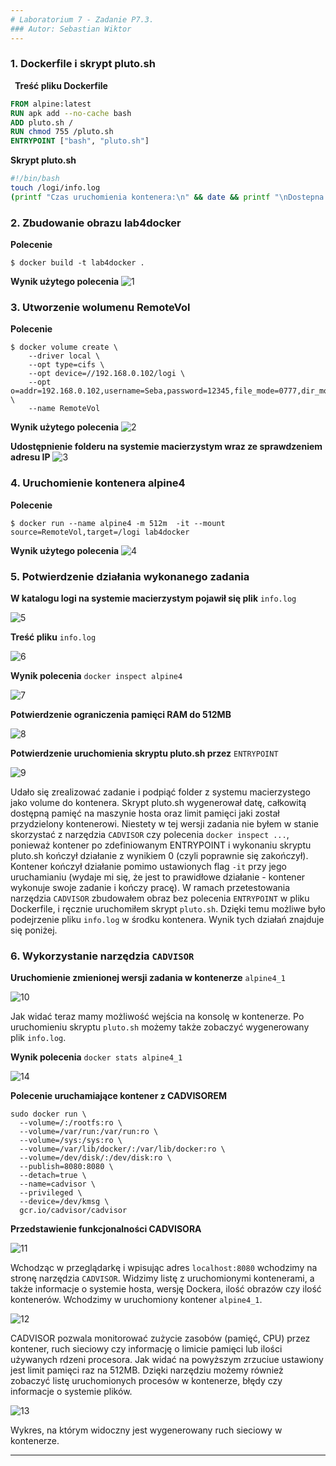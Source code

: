 ```yaml
---
# Laboratorium 7 - Zadanie P7.3. 
### Autor: Sebastian Wiktor 
---
```


### 1. Dockerfile i skrypt pluto.sh
**&ensp;Treść pliku Dockerfile**
```dockerfile
FROM alpine:latest
RUN apk add --no-cache bash
ADD pluto.sh /
RUN chmod 755 /pluto.sh
ENTRYPOINT ["bash", "pluto.sh"] 
```
**Skrypt pluto.sh**
```bash
#!/bin/bash
touch /logi/info.log
(printf "Czas uruchomienia kontenera:\n" && date && printf "\nDostepna pamiec hosta:\n" && sed -n "1p" /proc/meminfo && printf "\nLimit pamieci przydzielony kontenerowi w bajtach:\n" && sed -n "1p" /sys/fs/cgroup/memory/memory.limit_in_bytes) > /logi/info.log
```
### 2. Zbudowanie obrazu lab4docker
**Polecenie** 
```
$ docker build -t lab4docker .
```
**Wynik użytego polecenia** 
![1](https://user-images.githubusercontent.com/103113980/168178792-275116ad-3739-49de-af33-a28b4820b759.png)

### 3. Utworzenie wolumenu RemoteVol
**Polecenie** 
```
$ docker volume create \
	--driver local \
	--opt type=cifs \
	--opt device=//192.168.0.102/logi \
	--opt o=addr=192.168.0.102,username=Seba,password=12345,file_mode=0777,dir_mode=0777 \
	--name RemoteVol
```
**Wynik użytego polecenia** 
![2](https://user-images.githubusercontent.com/103113980/168179030-9d6486ff-795e-4401-a615-734540b96161.png)

**Udostępnienie folderu na systemie macierzystym wraz ze sprawdzeniem adresu IP**
![3](https://user-images.githubusercontent.com/103113980/168179331-d93c18c2-efb2-42f5-99f9-d4b0723b2495.png)

### 4. Uruchomienie kontenera alpine4 

**Polecenie** 
```
$ docker run --name alpine4 -m 512m  -it --mount source=RemoteVol,target=/logi lab4docker
```

**Wynik użytego polecenia** 
![4](https://user-images.githubusercontent.com/103113980/168180101-d879b385-2813-4f61-8e79-43725e66c042.png)

### 5. Potwierdzenie działania wykonanego zadania

**W katalogu logi na systemie macierzystym pojawił się plik** `info.log`

![5](https://user-images.githubusercontent.com/103113980/168180362-f1c9eb5b-a592-4070-a127-6a4a847cbc1b.png)

**Treść pliku** `info.log`

![6](https://user-images.githubusercontent.com/103113980/168180411-97701acf-f62f-49a2-831e-ed2968bf4068.png)

**Wynik polecenia** `docker inspect alpine4`

![7](https://user-images.githubusercontent.com/103113980/168180997-b6388a32-4c1a-44ee-9446-7c96a0f8e8cd.png)

**Potwierdzenie ograniczenia pamięci RAM do 512MB**

![8](https://user-images.githubusercontent.com/103113980/168181055-5dc7aaef-7676-40dd-9dfe-b70cad75d8cc.png)

**Potwierdzenie uruchomienia skryptu pluto.sh przez** `ENTRYPOINT`

![9](https://user-images.githubusercontent.com/103113980/168181117-00e6bb74-a2ae-4713-bb4c-747dca004e8f.png)

Udało się zrealizować zadanie i podpiąć folder z systemu macierzystego jako volume do kontenera. Skrypt pluto.sh wygenerował datę, całkowitą dostępną
pamięć na maszynie hosta oraz limit pamięci jaki został przydzielony kontenerowi. Niestety w tej wersji zadania nie byłem w stanie skorzystać z narzędzia
`CADVISOR` czy polecenia `docker inspect ...`, ponieważ kontener po zdefiniowanym ENTRYPOINT i wykonaniu skryptu pluto.sh kończył działanie z wynikiem 0 (czyli poprawnie się zakończył). Kontener kończył działanie pomimo ustawionych flag `-it` przy jego uruchamianiu (wydaje mi się, że jest to prawidłowe działanie - kontener wykonuje swoje zadanie i kończy pracę). W ramach przetestowania narzędzia `CADVISOR` zbudowałem obraz bez polecenia `ENTRYPOINT`
w pliku Dockerfile, i ręcznie uruchomiłem skrypt `pluto.sh`. Dzięki temu możliwe było podejrzenie pliku `info.log` w środku kontenera. Wynik tych działań
znajduje się poniżej. 

### 6. Wykorzystanie narzędzia `CADVISOR` 

**Uruchomienie zmienionej wersji zadania w kontenerze** `alpine4_1`

![10](https://user-images.githubusercontent.com/103113980/168183439-b7501000-748d-4aac-b1e1-e9b276b5cdd6.png)

Jak widać teraz mamy możliwość wejścia na konsolę w kontenerze. Po uruchomieniu skryptu `pluto.sh` możemy także zobaczyć wygenerowany plik `info.log`. 

**Wynik polecenia** `docker stats alpine4_1`

![14](https://user-images.githubusercontent.com/103113980/168183753-ffc0f393-6b66-413a-8984-42d932561e5b.png)

**Polecenie uruchamiające kontener z CADVISOREM**
```
sudo docker run \
  --volume=/:/rootfs:ro \
  --volume=/var/run:/var/run:ro \
  --volume=/sys:/sys:ro \
  --volume=/var/lib/docker/:/var/lib/docker:ro \
  --volume=/dev/disk/:/dev/disk:ro \
  --publish=8080:8080 \
  --detach=true \
  --name=cadvisor \
  --privileged \
  --device=/dev/kmsg \
  gcr.io/cadvisor/cadvisor
  ```
**Przedstawienie funkcjonalności CADVISORA**

![11](https://user-images.githubusercontent.com/103113980/168183885-982d5433-2e09-4e8f-9963-cb62eeb3fcd1.png)

Wchodząc w przeglądarkę i wpisując adres `localhost:8080` wchodzimy na stronę narzędzia `CADVISOR`. Widzimy listę z uruchomionymi kontenerami, a także
informacje o systemie hosta, wersję Dockera, ilość obrazów czy ilość kontenerów. Wchodzimy w uruchomiony kontener `alpine4_1`.

![12](https://user-images.githubusercontent.com/103113980/168184146-890d3639-946c-4595-b806-2b78b6c2be50.png)

CADVISOR pozwala monitorować zużycie zasobów (pamięć, CPU) przez kontener, ruch sieciowy czy informację o limicie pamięci lub ilości używanych rdzeni
procesora. Jak widać na powyższym zrzuciue ustawiony jest limit pamięci raz na 512MB. Dzięki narzędziu możemy również zobaczyć listę uruchomionych procesów w kontenerze, błędy czy informacje o systemie plików. 

![13](https://user-images.githubusercontent.com/103113980/168184589-3c4bc11c-9fc9-48cb-be38-85194ca9160e.png)

Wykres, na którym widoczny jest wygenerowany ruch sieciowy w kontenerze. 

---






  








